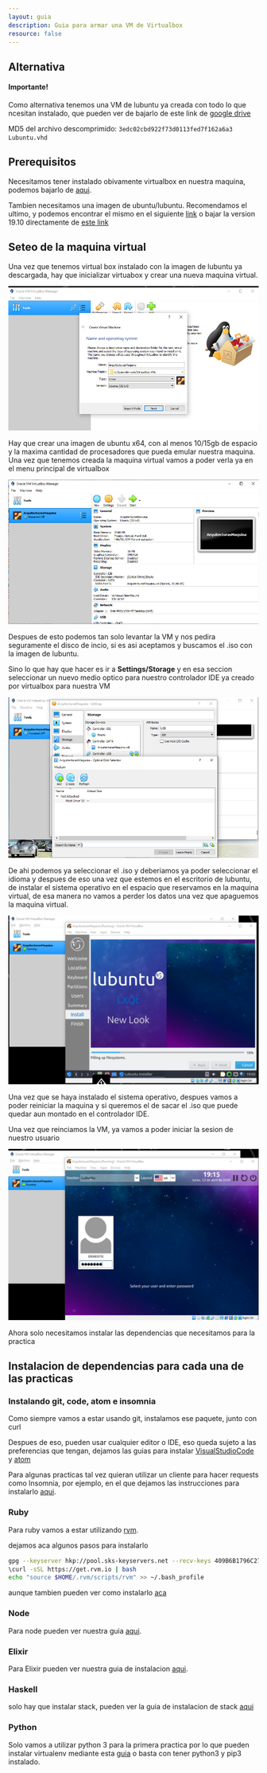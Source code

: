 ```yaml
---
layout: guia
description: Guia para armar una VM de Virtualbox
resource: false
---
```


## Alternativa

#### Importante!

Como alternativa tenemos una VM de lubuntu ya creada con todo lo que ncesitan instalado, que pueden ver de bajarlo de este link de [google drive](https://drive.google.com/file/d/1eDaY7klFbKgBannhyN0DWPqb9xrc3jI1/view?usp=drivesdk)

MD5 del archivo descomprimido: `3edc02cbd922f73d0113fed7f162a6a3  Lubuntu.vhd`


## Prerequisitos

Necesitamos tener instalado obivamente virtualbox en nuestra maquina, podemos bajarlo de [aqui](https://www.virtualbox.org/wiki/Downloads).

Tambien necesitamos una imagen de ubuntu/lubuntu. Recomendamos el ultimo, y podemos encontrar el mismo en el siguiente [link](https://lubuntu.net/downloads/) o bajar la version 19.10 directamente de [este link](http://cdimage.ubuntu.com/lubuntu/releases/19.10/release/lubuntu-19.10-desktop-amd64.iso)

## Seteo de la maquina virtual

Una vez que tenemos virtual box instalado con la imagen de lubuntu ya descargada, hay que inicializar virtuabox y crear una nueva maquina virtual. 

![](/img/guias/vm0.jpg)

Hay que crear una imagen de ubuntu x64, con al menos 10/15gb de espacio y la maxima cantidad de procesadores que pueda emular nuestra maquina. Una vez que tenemos creada la maquina virtual vamos a poder verla ya en el menu principal de virtualbox

![](/img/guias/vm1.jpg)

Despues de esto podemos tan solo levantar la VM y nos pedira seguramente el disco de incio, si es asi aceptamos y buscamos el .iso con la imagen de lubuntu.

Sino lo que hay que hacer es ir a **Settings/Storage** y en esa seccion seleccionar un nuevo medio optico para nuestro controlador IDE ya creado por virtualbox para nuestra VM

![](/img/guias/vm2.jpg)

De ahi podemos ya seleccionar el .iso y deberiamos ya poder seleccionar el idioma y despues de eso una vez que estemos en el escritorio de lubuntu, de instalar el sistema operativo en el espacio que reservamos en la maquina virtual, de esa manera no vamos a perder los datos una vez que apaguemos la maquina virtual.

![](/img/guias/vm3.jpg)

Una vez que se haya instalado el sistema operativo, despues vamos a poder reiniciar la maquina y si queremos el de sacar el .iso que puede quedar aun montado en el controlador IDE.

Una vez que reinciamos la VM, ya vamos a poder iniciar la sesion de nuestro usuario

![](/img/guias/vm4.jpg)

Ahora solo necesitamos instalar las dependencias que necesitamos para la practica


## Instalacion de dependencias para cada una de las practicas

### Instalando git, code, atom e insomnia

Como siempre vamos a estar usando git, instalamos ese paquete, junto con curl


Despues de eso, pueden usar cualquier editor o IDE, eso queda sujeto a las preferencias que tengan, dejamos las guias para instalar [VisualStudioCode](https://code.visualstudio.com/docs/setup/linux) y [atom](https://flight-manual.atom.io/getting-started/sections/installing-atom/)

Para algunas practicas tal vez quieran utilizar un cliente para hacer requests como Insomnia, por ejemplo, en el que dejamos las instrucciones para instalarlo [aqui](https://support.insomnia.rest/article/23-installation#linux).

### Ruby

Para ruby vamos a estar utilizando [rvm](https://rvm.io).

dejamos aca algunos pasos para instalarlo

```bash
gpg --keyserver hkp://pool.sks-keyservers.net --recv-keys 409B6B1796C275462A1703113804BB82D39DC0E3 7D2BAF1CF37B13E2069D6956105BD0E739499BDB
\curl -sSL https://get.rvm.io | bash
echo "source $HOME/.rvm/scripts/rvm" >> ~/.bash_profile
```

aunque tambien pueden ver como instalarlo [aca](https://rvm.io/rvm/install)

### Node

Para node pueden ver nuestra guia [aqui](/guias/node).

### Elixir

Para Elixir pueden ver nuestra guia de instalacion [aqui](/guias/elixir).

### Haskell

solo hay que instalar stack, pueden ver la guia de instalacion de stack [aqui](https://docs.haskellstack.org/en/stable/install_and_upgrade/)

### Python

Solo vamos a utilizar python 3 para la primera practica por lo que pueden instalar virtualenv mediante esta [guia](/guias/python3) o basta con tener python3 y pip3 instalado.